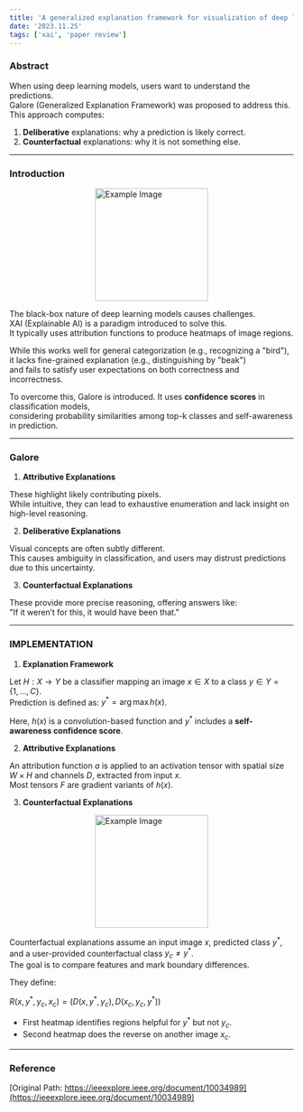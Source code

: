 ```yaml
---
title: 'A generalized explanation framework for visualization of deep learning model predictions'
date: '2023.11.25'
tags: ['xai', 'paper review']
---
```


### Abstract

When using deep learning models, users want to understand the predictions.  
Galore (Generalized Explanation Framework) was proposed to address this.  
This approach computes:

1. __Deliberative__ explanations: why a prediction is likely correct.  
2. __Counterfactual__ explanations: why it is not something else.

---

### Introduction

<img src="https://velog.velcdn.com/images/ski06043/post/23e7fa2c-92a0-4e61-a09c-59f55ad80f41/image.png" alt="Example Image" style="display: block; margin: 0 auto; height:200;" />

The black-box nature of deep learning models causes challenges.  
XAI (Explainable AI) is a paradigm introduced to solve this.  
It typically uses attribution functions to produce heatmaps of image regions.

While this works well for general categorization (e.g., recognizing a "bird"),  
it lacks fine-grained explanation (e.g., distinguishing by "beak")  
and fails to satisfy user expectations on both correctness and incorrectness.

To overcome this, Galore is introduced. It uses __confidence scores__ in classification models,  
considering probability similarities among top-k classes and self-awareness in prediction.

---

### Galore

1. __Attributive Explanations__

These highlight likely contributing pixels.  
While intuitive, they can lead to exhaustive enumeration and lack insight on high-level reasoning.

2. __Deliberative Explanations__

Visual concepts are often subtly different.  
This causes ambiguity in classification, and users may distrust predictions due to this uncertainty.

3. __Counterfactual Explanations__

These provide more precise reasoning, offering answers like:  
"If it weren’t for this, it would have been that."

---

### IMPLEMENTATION

1. __Explanation Framework__

Let $H: X \to Y$ be a classifier mapping an image $x \in X$ to a class $y \in Y = \{1, ..., C\}$.  
Prediction is defined as: $y^* = \arg\max h(x)$.

Here, $h(x)$ is a convolution-based function and $y^*$ includes a __self-awareness confidence score__.

2. __Attributive Explanations__

An attribution function $a$ is applied to an activation tensor with spatial size $W \times H$ and channels $D$, extracted from input $x$.  
Most tensors $F$ are gradient variants of $h(x)$.

3. __Counterfactual Explanations__

<img src="https://velog.velcdn.com/images/ski06043/post/c6aa5505-e9b0-4da7-8218-ddf90b1f6620/image.png" alt="Example Image" style="display: block; margin: 0 auto; height:200;" />

Counterfactual explanations assume an input image $x$, predicted class $y^*$,  
and a user-provided counterfactual class $y_c \ne y^*$.  
The goal is to compare features and mark boundary differences.

They define:

$R(x, y^*, y_c, x_c) = (D(x, y^*, y_c), D(x_c, y_c, y^*))$

- First heatmap identifies regions helpful for $y^*$ but not $y_c$.  
- Second heatmap does the reverse on another image $x_c$.

---

### Reference

[Original Path: https://ieeexplore.ieee.org/document/10034989](https://ieeexplore.ieee.org/document/10034989)
